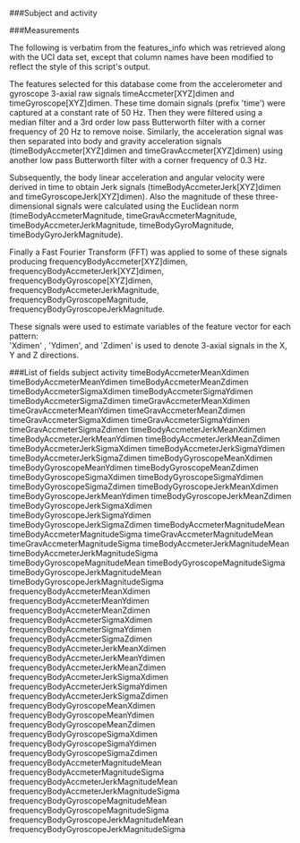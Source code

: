 ###Subject and activity


###Measurements

The following is verbatim from the features_info which was retrieved along with the UCI data set, except that column names have been modified to reflect the style of this script's output.

The features selected for this database come from the accelerometer and gyroscope 3-axial raw signals timeAccmeter[XYZ]dimen and timeGyroscope[XYZ]dimen. These time domain signals (prefix 'time') were captured at a constant rate of 50 Hz. Then they were filtered using a median filter and a 3rd order low pass Butterworth filter with a corner frequency of 20 Hz to remove noise. Similarly, the acceleration signal was then separated into body and gravity acceleration signals (timeBodyAccmeter[XYZ]dimen and timeGravAccmeter[XYZ]dimen) using another low pass Butterworth filter with a corner frequency of 0.3 Hz. 

Subsequently, the body linear acceleration and angular velocity were derived in time to obtain Jerk signals (timeBodyAccmeterJerk[XYZ]dimen and timeGyroscopeJerk[XYZ]dimen). Also the magnitude of these three-dimensional signals were calculated using the Euclidean norm (timeBodyAccmeterMagnitude, timeGravAccmeterMagnitude, timeBodyAccmeterJerkMagnitude, timeBodyGyroMagnitude, timeBodyGyroJerkMagnitude). 

Finally a Fast Fourier Transform (FFT) was applied to some of these signals producing frequencyBodyAccmeter[XYZ]dimen, frequencyBodyAccmeterJerk[XYZ]dimen, frequencyBodyGyroscope[XYZ]dimen, frequencyBodyAccmeterJerkMagnitude, frequencyBodyGyroscopeMagnitude, frequencyBodyGyroscopeJerkMagnitude.

These signals were used to estimate variables of the feature vector for each pattern:  
'Xdimen' , 'Ydimen', and 'Zdimen' is used to denote 3-axial signals in the X, Y and Z directions.

###List of fields
subject
activity
timeBodyAccmeterMeanXdimen
timeBodyAccmeterMeanYdimen
timeBodyAccmeterMeanZdimen
timeBodyAccmeterSigmaXdimen
timeBodyAccmeterSigmaYdimen
timeBodyAccmeterSigmaZdimen
timeGravAccmeterMeanXdimen
timeGravAccmeterMeanYdimen
timeGravAccmeterMeanZdimen
timeGravAccmeterSigmaXdimen
timeGravAccmeterSigmaYdimen
timeGravAccmeterSigmaZdimen
timeBodyAccmeterJerkMeanXdimen
timeBodyAccmeterJerkMeanYdimen
timeBodyAccmeterJerkMeanZdimen
timeBodyAccmeterJerkSigmaXdimen
timeBodyAccmeterJerkSigmaYdimen
timeBodyAccmeterJerkSigmaZdimen
timeBodyGyroscopeMeanXdimen
timeBodyGyroscopeMeanYdimen
timeBodyGyroscopeMeanZdimen
timeBodyGyroscopeSigmaXdimen
timeBodyGyroscopeSigmaYdimen
timeBodyGyroscopeSigmaZdimen
timeBodyGyroscopeJerkMeanXdimen
timeBodyGyroscopeJerkMeanYdimen
timeBodyGyroscopeJerkMeanZdimen
timeBodyGyroscopeJerkSigmaXdimen
timeBodyGyroscopeJerkSigmaYdimen
timeBodyGyroscopeJerkSigmaZdimen
timeBodyAccmeterMagnitudeMean
timeBodyAccmeterMagnitudeSigma
timeGravAccmeterMagnitudeMean
timeGravAccmeterMagnitudeSigma
timeBodyAccmeterJerkMagnitudeMean
timeBodyAccmeterJerkMagnitudeSigma
timeBodyGyroscopeMagnitudeMean
timeBodyGyroscopeMagnitudeSigma
timeBodyGyroscopeJerkMagnitudeMean
timeBodyGyroscopeJerkMagnitudeSigma
frequencyBodyAccmeterMeanXdimen
frequencyBodyAccmeterMeanYdimen
frequencyBodyAccmeterMeanZdimen
frequencyBodyAccmeterSigmaXdimen
frequencyBodyAccmeterSigmaYdimen
frequencyBodyAccmeterSigmaZdimen
frequencyBodyAccmeterJerkMeanXdimen
frequencyBodyAccmeterJerkMeanYdimen
frequencyBodyAccmeterJerkMeanZdimen
frequencyBodyAccmeterJerkSigmaXdimen
frequencyBodyAccmeterJerkSigmaYdimen
frequencyBodyAccmeterJerkSigmaZdimen
frequencyBodyGyroscopeMeanXdimen
frequencyBodyGyroscopeMeanYdimen
frequencyBodyGyroscopeMeanZdimen
frequencyBodyGyroscopeSigmaXdimen
frequencyBodyGyroscopeSigmaYdimen
frequencyBodyGyroscopeSigmaZdimen
frequencyBodyAccmeterMagnitudeMean
frequencyBodyAccmeterMagnitudeSigma
frequencyBodyAccmeterJerkMagnitudeMean
frequencyBodyAccmeterJerkMagnitudeSigma
frequencyBodyGyroscopeMagnitudeMean
frequencyBodyGyroscopeMagnitudeSigma
frequencyBodyGyroscopeJerkMagnitudeMean
frequencyBodyGyroscopeJerkMagnitudeSigma
